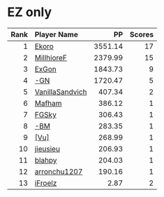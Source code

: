 # EZ only
| Rank | Player Name |  PP  | Scores |
| ----:|:----------- | ----:| ------:|
| 1 | [Ekoro](https://osu.ppy.sh/u/284905) | 3551.14 | 17 |
| 2 | [MillhioreF](https://osu.ppy.sh/u/941094) | 2379.99 | 15 |
| 3 | [ExGon](https://osu.ppy.sh/u/214187) | 1843.73 | 9 |
| 4 | [-GN](https://osu.ppy.sh/u/895581) | 1720.47 | 5 |
| 5 | [VanillaSandvich](https://osu.ppy.sh/u/2782093) | 407.34 | 2 |
| 6 | [Mafham](https://osu.ppy.sh/u/3660531) | 386.12 | 1 |
| 7 | [FGSky](https://osu.ppy.sh/u/2094566) | 306.43 | 1 |
| 8 | [-BM](https://osu.ppy.sh/u/6189031) | 283.35 | 1 |
| 9 | [[Vu]](https://osu.ppy.sh/u/6125316) | 268.99 | 1 |
| 10 | [jieusieu](https://osu.ppy.sh/u/759439) | 206.93 | 1 |
| 11 | [blahpy](https://osu.ppy.sh/u/3645896) | 204.03 | 1 |
| 12 | [arronchu1207](https://osu.ppy.sh/u/2226083) | 190.16 | 1 |
| 13 | [iFroelz](https://osu.ppy.sh/u/6498951) | 2.87 | 2 |
